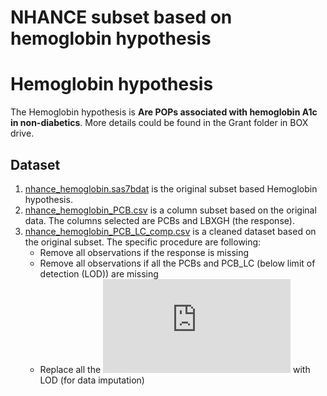 NHANCE subset based on hemoglobin hypothesis
================

# Hemoglobin hypothesis

The Hemoglobin hypothesis is **Are POPs associated with hemoglobin A1c
in non-diabetics**. More details could be found in the Grant folder in
BOX drive.

## Dataset

1.  [nhance\_hemoglobin.sas7bdat](./nhance_hemoglobin.sas7bdat) is the
    original subset based Hemoglobin hypothesis.
2.  [nhance\_hemoglobin\_PCB.csv](./nhance_hemoglobin_PCB.csv) is a
    column subset based on the original data. The columns selected are
    PCBs and LBXGH (the
    response).
3.  [nhance\_hemoglobin\_PCB\_LC\_comp.csv](./nhance_hemoglobin_PCB_LC_comp.csv)
    is a cleaned dataset based on the original subset. The specific
    procedure are following:
      - Remove all observations if the response is missing
      - Remove all observations if all the PCBs and PCB\_LC (below limit
        of detection (LOD)) are missing
      - Replace all the
        ![\\sqrt{\\text{LOD}}](https://latex.codecogs.com/png.latex?%5Csqrt%7B%5Ctext%7BLOD%7D%7D
        "\\sqrt{\\text{LOD}}") with LOD (for data imputation)
